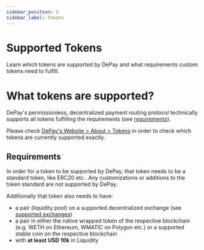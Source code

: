 ```yaml
---
sidebar_position: 3
sidebar_label: Tokens
---
```


# Supported Tokens

Learn which tokens are supported by DePay and what requirements custom tokens need to fulfill.

# What tokens are supported?

DePay's permissionless, decentralized payment routing protocol technically supports all tokens fulfilling the requirements (see [requirements](#requirements)).

Please check [DePay's Website > About > Tokens](https://depay.com/tokens) in order to check which tokens are currently supported exactly.

## Requirements

In order for a token to be supported by DePay, that token needs to be a standard token, like ERC20 etc..
Any customizations or additions to the token standard are not supported by DePay.

Additionally that token also needs to have:

  - a pair (liquidity pool) on a supported decentralized exchange (see [supported exchanges](/docs/payments/supported/exchanges))
  - a pair in either the native wrapped token of the respective blockchain (e.g. WETH on Ethereum, WMATIC on Polygon etc.) or a supported stable coin on the respective blockchain
  - with **at least USD 10k** in Liquidity

